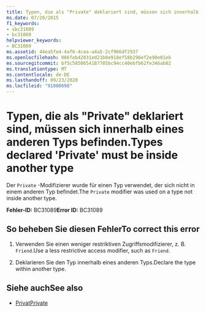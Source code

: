 ```yaml
---
title: Typen, die als "Private" deklariert sind, müssen sich innerhalb eines anderen Typs befinden.
ms.date: 07/20/2015
f1_keywords:
- vbc31089
- bc31089
helpviewer_keywords:
- BC31089
ms.assetid: 44ea5fe4-4af6-4cea-a4a5-2cf966df2937
ms.openlocfilehash: 086feb42031ed21b8e918ef58b296ef2e90e01eb
ms.sourcegitcommit: bf5c5850654187705bc94cc40ebfb62fe346ab02
ms.translationtype: MT
ms.contentlocale: de-DE
ms.lasthandoff: 09/23/2020
ms.locfileid: "91080698"
---
```

# <a name="types-declared-private-must-be-inside-another-type"></a><span data-ttu-id="ec0d0-102">Typen, die als "Private" deklariert sind, müssen sich innerhalb eines anderen Typs befinden.</span><span class="sxs-lookup"><span data-stu-id="ec0d0-102">Types declared 'Private' must be inside another type</span></span>

<span data-ttu-id="ec0d0-103">Der `Private` -Modifizierer wurde für einen Typ verwendet, der sich nicht in einem anderen Typ befindet.</span><span class="sxs-lookup"><span data-stu-id="ec0d0-103">The `Private` modifier was used on a type not inside another type.</span></span>  
  
 <span data-ttu-id="ec0d0-104">**Fehler-ID:** BC31089</span><span class="sxs-lookup"><span data-stu-id="ec0d0-104">**Error ID:** BC31089</span></span>  
  
## <a name="to-correct-this-error"></a><span data-ttu-id="ec0d0-105">So beheben Sie diesen Fehler</span><span class="sxs-lookup"><span data-stu-id="ec0d0-105">To correct this error</span></span>  
  
1. <span data-ttu-id="ec0d0-106">Verwenden Sie einen weniger restriktiven Zugriffsmodifizierer, z. B. `Friend`.</span><span class="sxs-lookup"><span data-stu-id="ec0d0-106">Use a less restrictive access modifier, such as `Friend`.</span></span>  
  
2. <span data-ttu-id="ec0d0-107">Deklarieren Sie den Typ innerhalb eines anderen Typs.</span><span class="sxs-lookup"><span data-stu-id="ec0d0-107">Declare the type within another type.</span></span>  
  
## <a name="see-also"></a><span data-ttu-id="ec0d0-108">Siehe auch</span><span class="sxs-lookup"><span data-stu-id="ec0d0-108">See also</span></span>

- [<span data-ttu-id="ec0d0-109">Privat</span><span class="sxs-lookup"><span data-stu-id="ec0d0-109">Private</span></span>](../language-reference/modifiers/private.md)
